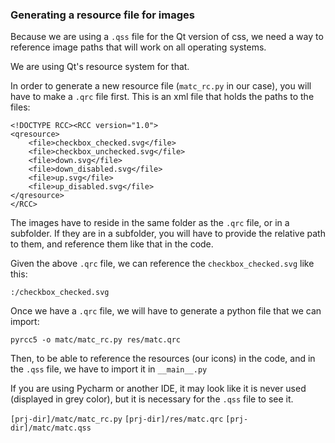 ### Generating a resource file for images

Because we are using a `.qss` file for the Qt version of css, we need a way to reference image paths that will work on all operating systems.

We are using Qt's resource system for that.

In order to generate a new resource file (`matc_rc.py` in our case), you will have to make a `.qrc` file first. This is an xml file that holds the paths to the files:

```
<!DOCTYPE RCC><RCC version="1.0">
<qresource>
    <file>checkbox_checked.svg</file>
    <file>checkbox_unchecked.svg</file>
    <file>down.svg</file>
    <file>down_disabled.svg</file>
    <file>up.svg</file>
    <file>up_disabled.svg</file>
</qresource>
</RCC>
```

The images have to reside in the same folder as the `.qrc` file, or in a subfolder. If they are in a subfolder, you will have to provide the relative path to them, and reference them like that in the code.

Given the above `.qrc` file, we can reference the `checkbox_checked.svg` like this:

`:/checkbox_checked.svg`

Once we have a `.qrc` file, we will have to generate a python file that we can import:

`pyrcc5 -o matc/matc_rc.py res/matc.qrc`

Then, to be able to reference the resources (our icons) in the code, and in the `.qss` file, we have to import it in `__main__.py`

If you are using Pycharm or another IDE, it may look like it is never used (displayed in grey color), but it is necessary for the `.qss` file to see it.


`[prj-dir]/matc/matc_rc.py`
`[prj-dir]/res/matc.qrc`
`[prj-dir]/matc/matc.qss`
